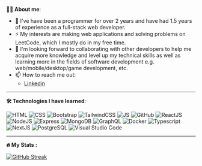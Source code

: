 **:man_technologist: About me**:
- :telescope: I've have been a programmer for over 2 years and have had 1.5 years of experience as a full-stack web developer.
- :zap: My interests are making web applications and solving problems on LeetCode, which I mostly do in my free time.
- :seedling: I'm looking forward to collaborating with other developers to help me acquire more knowledge and level up my technical skills as well as learning more in the fields of software development e.g. web/mobile/desktop/game development, etc.
- :mailbox: How to reach me out:
  - [Linkedin](https://www.linkedin.com/in/tran-thai-anh-371826220/)
---

**:hammer_and_wrench: Technologies I have learned**:

![HTML](https://i.stack.imgur.com/KArro.png)
![CSS](https://i.stack.imgur.com/jeoN1.png)
![Bootstrap](https://i.stack.imgur.com/sNQad.png)
![TailwindCSS](https://i.stack.imgur.com/RofcN.png)
![JS](https://i.stack.imgur.com/EukGl.png)
![GitHub](https://i.stack.imgur.com/ebciS.png)
![ReactJS](https://i.stack.imgur.com/uKQmK.png)
![NodeJS](https://i.stack.imgur.com/jv2SO.png)
![Express](https://i.stack.imgur.com/MsFo1.png)
![MongoDB](https://i.stack.imgur.com/Xhy09.png)
![GraphQL](https://i.stack.imgur.com/pPxrM.png)
![Docker](https://i.stack.imgur.com/i9cSZ.png)
![Typescript](https://i.stack.imgur.com/aSEOJ.png)
![NextJS](https://i.stack.imgur.com/2PacG.png)
![PostgreSQL](https://user-images.githubusercontent.com/83436069/173263836-0887e64a-c9b8-4f3e-b4ca-dc203259eddd.png)
![Visual Studio Code](https://user-images.githubusercontent.com/83436069/173263895-81d750c3-c66c-4479-ad9e-3fab65a96830.png)

---

**:fire: My Stats :**

[![GitHub Streak](http://github-readme-streak-stats.herokuapp.com?user=alphazero-wd&theme=dark&background=000000)](https://git.io/streak-stats)
